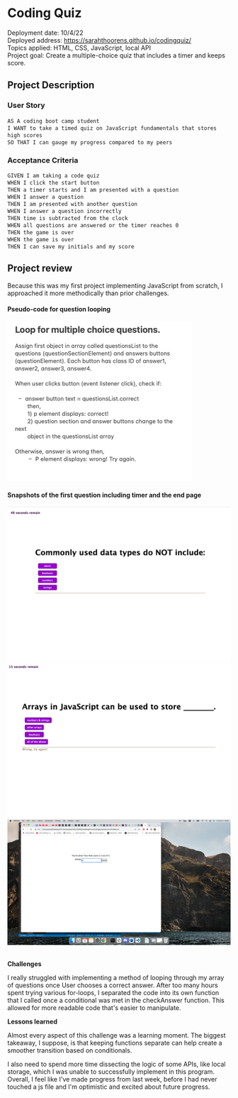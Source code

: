 # Coding Quiz

Deployment date: 10/4/22</br>
Deployed address: https://sarahthoorens.github.io/codingquiz/</br>
Topics applied: HTML, CSS, JavaScript, local API</br>
Project goal: Create a multiple-choice quiz that includes a timer and keeps score.

## Project Description


### User Story
```
AS A coding boot camp student
I WANT to take a timed quiz on JavaScript fundamentals that stores high scores
SO THAT I can gauge my progress compared to my peers
```

### Acceptance Criteria
```
GIVEN I am taking a code quiz
WHEN I click the start button
THEN a timer starts and I am presented with a question
WHEN I answer a question
THEN I am presented with another question
WHEN I answer a question incorrectly
THEN time is subtracted from the clock
WHEN all questions are answered or the timer reaches 0
THEN the game is over
WHEN the game is over
THEN I can save my initials and my score
```

## Project review

Because this was my first project implementing JavaScript from scratch, I approached it more methodically than prior challenges. 


#### Pseudo-code for question looping

<img src=/assets/images/pseudo-code.png alt='clip of pseudo-code'>


#### Snapshots of the first question including timer and the  end page

<img src=/assets/images/question.png alt='snapshot of first question and timer'>


<img src=/assets/images/wrong-answer.png alt='question with wrong answer prompt'>

<img src=/assets/images/last-page.png alt='last page with final score and initials field'>
</br>
</br>

**Challenges**

I really struggled with implementing a method of looping through my array of questions once User chooses a correct answer. After too many hours spent trying various for-loops, I separated the code into its own function that I called once a conditional was met in the checkAnswer function. This allowed for more readable code that's easier to manipulate. 

**Lessons learned**

Almost every aspect of this challenge was a learning moment. The biggest takeaway, I suppose, is that keeping functions separate can help create a smoother transition based on conditionals. 

I also need to spend more time dissecting the logic of some APIs, like local storage,  which I was unable to successfully implement in this program. Overall, I feel like I've made progress from last week, before I had never touched a js file and I'm optimistic and excited about future progress. 
